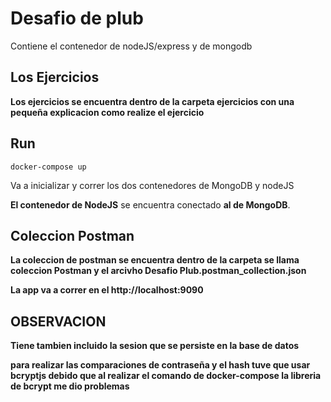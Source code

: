 # Desafio de plub

Contiene el contenedor de nodeJS/express y de mongodb

## Los Ejercicios

**Los ejercicios se encuentra dentro de la carpeta ejercicios con una pequeña explicacion como realize el ejercicio**

## Run

```
docker-compose up
```

Va a inicializar y correr los dos contenedores de MongoDB y nodeJS

**El contenedor de NodeJS** se encuentra conectado **al de MongoDB**.

## Coleccion Postman

**La coleccion de postman se encuentra dentro de la carpeta se llama coleccion Postman y el arcivho Desafio Plub.postman_collection.json**

**La app va a correr en el http://localhost:9090**

## OBSERVACION

**Tiene tambien incluido la sesion que se persiste en la base de datos**

**para realizar las comparaciones de contraseña y el hash tuve que usar bcryptjs debido que al realizar el comando de docker-compose la libreria de bcrypt me dio problemas**
